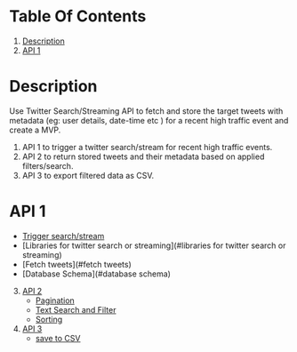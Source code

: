 
# Table Of Contents
1.  [Description](#description)
2.  [API 1](#api-1)

# Description
Use Twitter Search/Streaming API to fetch and store the target tweets with metadata (eg: user details,
date-time etc ) for a recent high traffic event and create a MVP.
1. API 1 to trigger a twitter search/stream for recent high traffic events. 
2. API 2 to return stored tweets and their metadata based on applied filters/search.
3. API 3 to export filtered data as CSV.


# API 1
   * [Trigger search/stream](#stream) 
   * [Libraries for twitter search or streaming](#libraries for twitter search or streaming)
   * [Fetch tweets](#fetch tweets)
   * [Database Schema](#database schema)
3. [API 2](#api2)
   * [Pagination](#pagination)
   * [Text Search and Filter](#text-search)
   * [Sorting](#sorting) 
4. [API 3](#api3)
   * [save to CSV](#csv)

